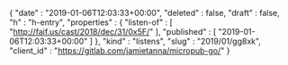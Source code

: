 {
  "date" : "2019-01-06T12:03:33+00:00",
  "deleted" : false,
  "draft" : false,
  "h" : "h-entry",
  "properties" : {
    "listen-of" : [ "http://faif.us/cast/2018/dec/31/0x5F/" ],
    "published" : [ "2019-01-06T12:03:33+00:00" ]
  },
  "kind" : "listens",
  "slug" : "2019/01/gg8xk",
  "client_id" : "https://gitlab.com/jamietanna/micropub-go/"
}
